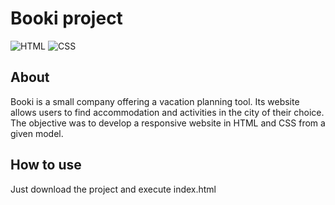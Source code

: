 # Booki project

![HTML](https://img.shields.io/badge/Language-HTML-orange)
![CSS](https://img.shields.io/badge/Language-CSS-purple)

## About
Booki is a small company offering a vacation planning tool. Its website allows users to find accommodation and activities in the city of their choice. The objective was to develop a responsive website in HTML and CSS from a given model.

## How to use
Just download the project and execute index.html